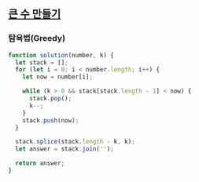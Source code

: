 ## [큰 수 만들기](https://programmers.co.kr/learn/courses/30/lessons/42883)

### 탐욕법(Greedy)

```js
function solution(number, k) {
  let stack = [];
  for (let i = 0; i < number.length; i++) {
    let now = number[i];

    while (k > 0 && stack[stack.length - 1] < now) {
      stack.pop();
      k--;
    }
    stack.push(now);
  }

  stack.splice(stack.length - k, k);
  let answer = stack.join('');

  return answer;
}
```

